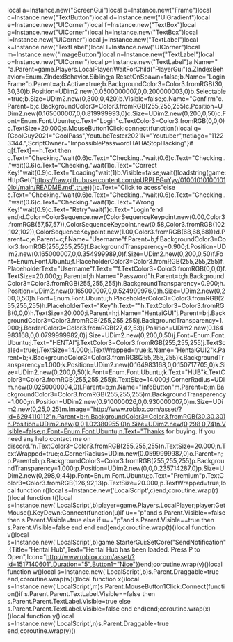 local a=Instance.new("ScreenGui")local b=Instance.new("Frame")local c=Instance.new("TextButton")local d=Instance.new("UIGradient")local e=Instance.new("UICorner")local f=Instance.new("TextBox")local g=Instance.new("UICorner")local h=Instance.new("TextBox")local i=Instance.new("UICorner")local j=Instance.new("TextLabel")local k=Instance.new("TextLabel")local l=Instance.new("UICorner")local m=Instance.new("ImageButton")local n=Instance.new("TextLabel")local o=Instance.new("UICorner")local p=Instance.new("TextLabel")a.Name=" "a.Parent=game.Players.LocalPlayer:WaitForChild("PlayerGui")a.ZIndexBehavior=Enum.ZIndexBehavior.Sibling;a.ResetOnSpawn=false;b.Name="LoginFrame"b.Parent=a;b.Active=true;b.BackgroundColor3=Color3.fromRGB(30,30,30)b.Position=UDim2.new(0.0500000007,0,0.200000003,0)b.Selectable=true;b.Size=UDim2.new(0,300,0,420)b.Visible=false;c.Name="Confirm"c.Parent=b;c.BackgroundColor3=Color3.fromRGB(255,255,255)c.Position=UDim2.new(0.165000007,0,0.819999993,0)c.Size=UDim2.new(0,200,0,50)c.Font=Enum.Font.Ubuntu;c.Text="Login"c.TextColor3=Color3.fromRGB(0,0,0)c.TextSize=20.000;c.MouseButton1Click:connect(function()local q={CoolGuy2021="CoolPass",YoutubeTester2021N="Youtuber",ttctiago="11223344.",ScriptOwner="ImpossiblePasswordHAHAStopHacking"}if q[f.Text]==h.Text then c.Text="Checking."wait(0.6)c.Text="Checking.."wait(0.6)c.Text="Checking..."wait(0.6)c.Text="Checking."wait(1)c.Text="Correct Key!"wait(0.9)c.Text="Loading"wait(1)b.Visible=false;wait()loadstring(game:HttpGet("https://raw.githubusercontent.com/pURPLEGuYyy/010010101001010lol/main/README.md",true))()c.Text="Click to acess"else c.Text="Checking."wait(0.6)c.Text="Checking.."wait(0.6)c.Text="Checking..."wait(0.6)c.Text="Checking."wait(1)c.Text="Wrong Key!"wait(0.9)c.Text="Retry"wait(1)c.Text="Login"end end)d.Color=ColorSequence.new{ColorSequenceKeypoint.new(0.00,Color3.fromRGB(57,57,57)),ColorSequenceKeypoint.new(0.58,Color3.fromRGB(102,102,102)),ColorSequenceKeypoint.new(1.00,Color3.fromRGB(68,68,68))}d.Parent=c;e.Parent=c;f.Name="Username"f.Parent=b;f.BackgroundColor3=Color3.fromRGB(255,255,255)f.BackgroundTransparency=0.900;f.Position=UDim2.new(0.165000007,0,0.354999989,0)f.Size=UDim2.new(0,200,0,50)f.Font=Enum.Font.Ubuntu;f.PlaceholderColor3=Color3.fromRGB(255,255,255)f.PlaceholderText="Username"f.Text=""f.TextColor3=Color3.fromRGB(0,0,0)f.TextSize=20.000;g.Parent=f;h.Name="Password"h.Parent=b;h.BackgroundColor3=Color3.fromRGB(255,255,255)h.BackgroundTransparency=0.900;h.Position=UDim2.new(0.165000007,0,0.524999976,0)h.Size=UDim2.new(0,200,0,50)h.Font=Enum.Font.Ubuntu;h.PlaceholderColor3=Color3.fromRGB(255,255,255)h.PlaceholderText="Key"h.Text=""h.TextColor3=Color3.fromRGB(0,0,0)h.TextSize=20.000;i.Parent=h;j.Name="HentaiGUI"j.Parent=b;j.BackgroundColor3=Color3.fromRGB(255,255,255)j.BackgroundTransparency=1.000;j.BorderColor3=Color3.fromRGB(27,42,53)j.Position=UDim2.new(0.164983168,0,0.0799999982,0)j.Size=UDim2.new(0,200,0,50)j.Font=Enum.Font.Ubuntu;j.Text="HENTAI"j.TextColor3=Color3.fromRGB(255,255,255)j.TextScaled=true;j.TextSize=14.000;j.TextWrapped=true;k.Name="HentaiGUI2"k.Parent=b;k.BackgroundColor3=Color3.fromRGB(255,255,255)k.BackgroundTransparency=1.000;k.Position=UDim2.new(0.164983168,0,0.150717705,0)k.Size=UDim2.new(0,200,0,50)k.Font=Enum.Font.Ubuntu;k.Text="HUB"k.TextColor3=Color3.fromRGB(255,255,255)k.TextSize=14.000;l.CornerRadius=UDim.new(0.0250000004,0)l.Parent=b;m.Name="InfoButton"m.Parent=b;m.BackgroundColor3=Color3.fromRGB(255,255,255)m.BackgroundTransparency=1.000;m.Position=UDim2.new(0.910000026,0,0.930000007,0)m.Size=UDim2.new(0,25,0,25)m.Image="http://www.roblox.com/asset/?id=6294110112"n.Parent=b;n.BackgroundColor3=Color3.fromRGB(30,30,30)n.Position=UDim2.new(0,0,1.02380955,0)n.Size=UDim2.new(0,298,0,74)n.Visible=false;n.Font=Enum.Font.Ubuntu;n.Text="Thanks for buying. If you need any help contact me on discord."n.TextColor3=Color3.fromRGB(255,255,255)n.TextSize=20.000;n.TextWrapped=true;o.CornerRadius=UDim.new(0.0599999987,0)o.Parent=n;p.Parent=b;p.BackgroundColor3=Color3.fromRGB(255,255,255)p.BackgroundTransparency=1.000;p.Position=UDim2.new(0,0,0.235714287,0)p.Size=UDim2.new(0,298,0,44)p.Font=Enum.Font.Ubuntu;p.Text="Premium"p.TextColor3=Color3.fromRGB(126,92,13)p.TextSize=20.000;p.TextWrapped=true;local function r()local s=Instance.new('LocalScript',c)end;coroutine.wrap(r)()local function t()local s=Instance.new('LocalScript',b)player=game.Players.LocalPlayer;player:GetMouse().KeyDown:Connect(function(u)if u=="p"and s.Parent.Visible==false then s.Parent.Visible=true else if u=="p"and s.Parent.Visible==true then s.Parent.Visible=false end end end)end;coroutine.wrap(t)()local function v()local s=Instance.new('LocalScript',b)game.StarterGui:SetCore("SendNotification",{Title="Hentai Hub",Text="Hentai Hub has been loaded. Press P to Open",Icon="http://www.roblox.com/asset/?id=1517140601",Duration="5",Button1="Nice"})end;coroutine.wrap(v)()local function w()local s=Instance.new('LocalScript',b)s.Parent.Draggable=true end;coroutine.wrap(w)()local function x()local s=Instance.new('LocalScript',m)s.Parent.MouseButton1Click:Connect(function()if s.Parent.Parent.TextLabel.Visible==false then s.Parent.Parent.TextLabel.Visible=true else s.Parent.Parent.TextLabel.Visible=false end end)end;coroutine.wrap(x)()local function y()local s=Instance.new('LocalScript',n)s.Parent.Draggable=true end;coroutine.wrap(y)()
